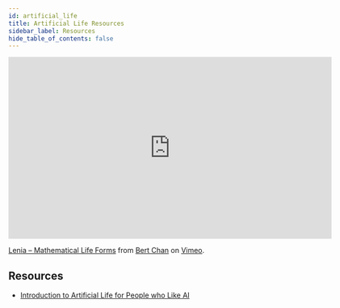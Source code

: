 ```yaml
---
id: artificial_life
title: Artificial Life Resources
sidebar_label: Resources
hide_table_of_contents: false
---
```


<iframe src="https://player.vimeo.com/video/277328815" width="640" height="360" frameborder="0" allow="autoplay; fullscreen" allowfullscreen></iframe>
<p><a href="https://vimeo.com/277328815">Lenia &ndash; Mathematical Life Forms</a> from <a href="https://vimeo.com/user86703904">Bert Chan</a> on <a href="https://vimeo.com">Vimeo</a>.</p>

## Resources
- [Introduction to Artificial Life for People who Like AI](https://thegradient.pub/an-introduction-to-artificial-life-for-people-who-like-ai/)